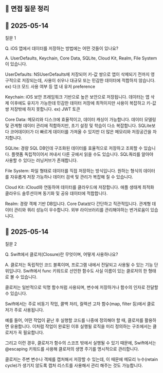 ## 📝 면접 질문 정리

## 📅 2025-05-14

질문 1

Q. iOS 앱에서 데이터를 저장하는 방법에는 어떤 것들이 있나요?

A.
    UserDefaults, Keychain, Core Data, SQLite, Cloud Kit, Realm, File System이 있습니다.

UserDefaults: NSUserDefaults에 저장되어 키-값 쌍으로 앱이 삭제되기 전까지 영구적으로 저장되는데, 사용이 쉬우나 대규모 또는 민감한 데이터에 적합하지 않습니다.
ex) 다크 모드 사용 여부 등 앱 내 유저 preference

Keychain: iOS 보안 프레임워크 기반으로 높은 보안으로 저장됩니다. 데이터는 앱 삭제 이후에도 유지가 가능한데 민감한 데이터 저장에 최적이지만 사용이 복잡하고 키-값 쌍 저장밖에 하지 못합니다.
ex) JWT 토큰

Core Data: 메모리와 디스크에 효율적이고, 데이터 캐싱이 가능합니다. 데이터 모델링 및 관계형 데이터 관리에 적합하지만, 초기 설정 및 학습이 다소 복잡합니다. SQLite보다 코어데이터가 더 빠르게 데이터를 가져올 수 있지만 더 많은 메모리와 저장공간을 차지합니다.

SQLite: 경량 SQL DB인데 구조화된 데이터를 효율적으로 저장하고 조회할 수 있습니다. 플랫폼 독립적이어서 꺼내서 다른 곳에서 읽을 수도 있습니다. SQL쿼리를 알아야 사용할 수 있다는 러닝커브가 존재합니다.

File System: 파일 형태로 데이터를 직접 저장하는 방식입니다. 원하는 형식의 데이터를 자유롭게 저장 가능하나 데이터 검색 및 관리가 복잡해 질 수 있습니다.

Cloud Kit: iCloud와 연동하여 데이터를 클라우드에 저장합니다. 애플 생태계 최적화 클라우드 솔루션이며 동기화 및 공유 데이터에 적합합니다.

Realm: 경량 객체 기반 DB입니다. Core Data보다 간단하고 직관적입니다. 관계형 데이터 관리와 쿼리 성능이 우수합니다. 외부 라이브러리를 관리해야하는 번거로움이 있습니다.

## 📅 2025-05-14

질문 2

Q. Swift에서 클로저(Closure)란 무엇이며, 어떻게 사용하나요?

A. 클로저는 독립적인 코드 블록이며, 프로그램 내에서 전달되고 사용될 수 있는 기능 단위입니다. Swift에서 func 키워드로 선언한 함수도 사실 이름이 있는 클로저의 한 형태로 볼 수 있습니다.

클로저는 일반적으로 익명 함수처럼 사용되며, 변수에 저장하거나 함수의 인자로 전달할 수 있습니다.

Swift에서는 주로 비동기 작업, 콜백 처리, 컬렉션 고차 함수(map, filter 등)에서 클로저가 주로 사용됩니다.

예를 들어, 어떤 작업이 끝난 후 실행할 코드를 나중에 정의해야 할 때, 클로저를 활용하면 유용합니다. 이처럼 작업이 완료된 이후 실행될 로직을 미리 정의하는 구조에서는 클로저가 꼭 필요합니다.

그리고 이런 경우, 클로저가 함수의 스코프 밖에서 실행될 수 있기 때문에, Swift에서는 @escaping 키워드를 사용해 클로저의 생명 주기를 명시적으로 관리합니다.

클로저는 주변 변수나 객체를 캡처해서 저장할 수 있는데, 이 때문에 메모리 누수(retain cycle)가 생기지 않도록 캡처 리스트를 사용해서 관리 해주는 것도 가능합니다.
